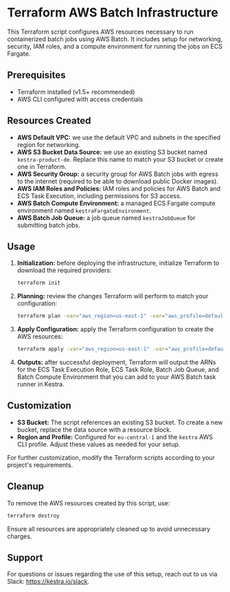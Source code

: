 # Terraform AWS Batch Infrastructure

This Terraform script configures AWS resources necessary to run containerized batch jobs using AWS Batch. It includes setup for networking, security, IAM roles, and a compute environment for running the jobs on ECS Fargate.

## Prerequisites

- Terraform installed (v1.5+ recommended)
- AWS CLI configured with access credentials

## Resources Created

- **AWS Default VPC:** we use the default VPC and subnets in the specified region for networking.
- **AWS S3 Bucket Data Source:** we use an existing S3 bucket named `kestra-product-de`. Replace this name to match your S3 bucket or create one in Terraform.
- **AWS Security Group:** a security group for AWS Batch jobs with egress to the internet (required to be able to download public Docker images).
- **AWS IAM Roles and Policies:** IAM roles and policies for AWS Batch and ECS Task Execution, including permissions for S3 access.
- **AWS Batch Compute Environment:** a managed ECS Fargate compute environment named `kestraFargateEnvironment`.
- **AWS Batch Job Queue:** a job queue named `kestraJobQueue` for submitting batch jobs.

## Usage

1. **Initialization:** before deploying the infrastructure, initialize Terraform to download the required providers:

   ```bash
   terraform init
   ```

2. **Planning:** review the changes Terraform will perform to match your configuration:

   ```bash
   terraform plan -var="aws_region=us-east-1" -var="aws_profile=default"
   ```

3. **Apply Configuration:** apply the Terraform configuration to create the AWS resources:

   ```bash
   terraform apply -var="aws_region=us-east-1" -var="aws_profile=default"
   ```

4. **Outputs:** after successful deployment, Terraform will output the ARNs for the ECS Task Execution Role, ECS Task Role, Batch Job Queue, and Batch Compute Environment that you can add to your AWS Batch task runner in Kestra.

## Customization

- **S3 Bucket:** The script references an existing S3 bucket. To create a new bucket, replace the data source with a resource block.
- **Region and Profile:** Configured for `eu-central-1` and the `kestra` AWS CLI profile. Adjust these values as needed for your setup.

For further customization, modify the Terraform scripts according to your project's requirements.

## Cleanup

To remove the AWS resources created by this script, use:

```bash
terraform destroy
```

Ensure all resources are appropriately cleaned up to avoid unnecessary charges.

## Support

For questions or issues regarding the use of this setup, reach out to us via Slack: https://kestra.io/slack.